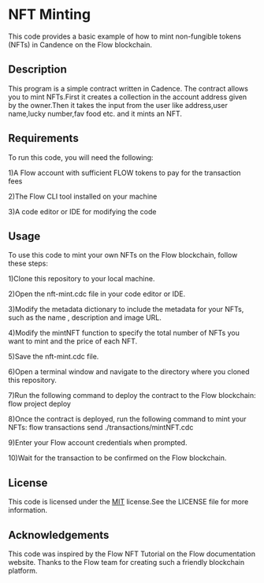 
# NFT Minting

This code provides a basic example of how to mint non-fungible tokens (NFTs) in Candence on the Flow blockchain. 

## Description

This program is a simple contract written in Cadence. The contract allows you to mint NFTs.First it creates a collection in the account address given by the owner.Then it takes the input from the user like address,user name,lucky number,fav food etc. and it mints an NFT.
 

## Requirements

To run this code, you will need the following:

1)A Flow account with sufficient FLOW tokens to pay for         the              transaction fees

2)The Flow CLI tool installed on your machine

3)A code editor or IDE for modifying the code
## Usage

To use this code to mint your own NFTs on the Flow blockchain, follow these steps:

1)Clone this repository to your local machine.

2)Open the nft-mint.cdc file in your code editor or IDE.

3)Modify the metadata dictionary to include the metadata for your NFTs, such as the name , description and image URL.

4)Modify the mintNFT function to specify the total number of NFTs you want to mint and the price of each NFT.

5)Save the nft-mint.cdc file.

6)Open a terminal window and navigate to the directory where you cloned this repository.

7)Run the following command to deploy the contract to the Flow blockchain:
flow project deploy

8)Once the contract is deployed, run the following command to mint your NFTs:
flow transactions send ./transactions/mintNFT.cdc

9)Enter your Flow account credentials when prompted.

10)Wait for the transaction to be confirmed on the Flow blockchain.
## License

This code is licensed under the [MIT](https://choosealicense.com/licenses/mit/) license.See the LICENSE file for more information.


## Acknowledgements

This code was inspired by the Flow NFT Tutorial on the Flow documentation website. Thanks to the Flow team for creating such a friendly blockchain platform.
